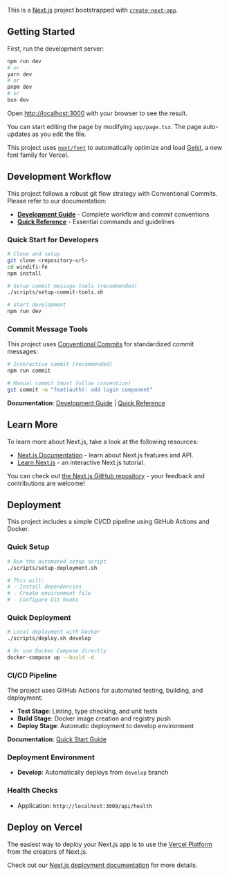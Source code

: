 This is a [Next.js](https://nextjs.org) project bootstrapped with [`create-next-app`](https://nextjs.org/docs/app/api-reference/cli/create-next-app).

## Getting Started

First, run the development server:

```bash
npm run dev
# or
yarn dev
# or
pnpm dev
# or
bun dev
```

Open [http://localhost:3000](http://localhost:3000) with your browser to see the result.

You can start editing the page by modifying `app/page.tsx`. The page auto-updates as you edit the file.

This project uses [`next/font`](https://nextjs.org/docs/app/building-your-application/optimizing/fonts) to automatically optimize and load [Geist](https://vercel.com/font), a new font family for Vercel.

## Development Workflow

This project follows a robust git flow strategy with Conventional Commits. Please refer to our documentation:

- **[Development Guide](./docs/development-guide.md)** - Complete workflow and commit conventions
- **[Quick Reference](./docs/quick-reference.md)** - Essential commands and guidelines

### Quick Start for Developers

```bash
# Clone and setup
git clone <repository-url>
cd windifi-fe
npm install

# Setup commit message tools (recommended)
./scripts/setup-commit-tools.sh

# Start development
npm run dev
```

### Commit Message Tools

This project uses [Conventional Commits](https://www.conventionalcommits.org/en/v1.0.0/) for standardized commit messages:

```bash
# Interactive commit (recommended)
npm run commit

# Manual commit (must follow convention)
git commit -m "feat(auth): add login component"
```

**Documentation**: [Development Guide](./docs/development-guide.md) | [Quick Reference](./docs/quick-reference.md)

## Learn More

To learn more about Next.js, take a look at the following resources:

- [Next.js Documentation](https://nextjs.org/docs) - learn about Next.js features and API.
- [Learn Next.js](https://nextjs.org/learn) - an interactive Next.js tutorial.

You can check out [the Next.js GitHub repository](https://github.com/vercel/next.js) - your feedback and contributions are welcome!

## Deployment

This project includes a simple CI/CD pipeline using GitHub Actions and Docker.

### Quick Setup

```bash
# Run the automated setup script
./scripts/setup-deployment.sh

# This will:
# - Install dependencies
# - Create environment file
# - Configure Git hooks
```

### Quick Deployment

```bash
# Local deployment with Docker
./scripts/deploy.sh develop

# Or use Docker Compose directly
docker-compose up --build -d
```

### CI/CD Pipeline

The project uses GitHub Actions for automated testing, building, and deployment:

- **Test Stage**: Linting, type checking, and unit tests
- **Build Stage**: Docker image creation and registry push
- **Deploy Stage**: Automatic deployment to develop environment

**Documentation**: [Quick Start Guide](./docs/QUICK_START.md)

### Deployment Environment

- **Develop**: Automatically deploys from `develop` branch

### Health Checks

- Application: `http://localhost:3000/api/health`

## Deploy on Vercel

The easiest way to deploy your Next.js app is to use the [Vercel Platform](https://vercel.com/new?utm_medium=default-template&filter=next.js&utm_source=create-next-app&utm_campaign=create-next-app-readme) from the creators of Next.js.

Check out our [Next.js deployment documentation](https://nextjs.org/docs/app/building-your-application/deploying) for more details.

